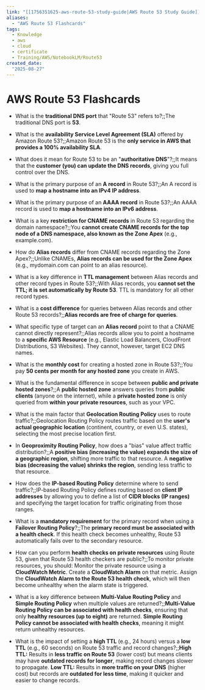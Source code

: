```yaml
---
link: "[[1756351625-aws-route-53-study-guide|AWS Route 53 Study Guide]]"
aliases: 
  - "AWS Route 53 Flashcards"
tags:
  - Knowledge
  - aws
  - cloud
  - certificate
  - Training/AWS/NotebookLM/Route53
created_date:
  "2025-08-27"
---
```

# AWS Route 53 Flashcards
- What is the **traditional DNS port** that "Route 53" refers to?;;The traditional DNS port is **53**.
<!--SR:!2025-10-25,33,250-->
- What is the **availability Service Level Agreement (SLA)** offered by Amazon Route 53?;;Amazon Route 53 is the **only service in AWS that provides a 100% availability SLA**.
<!--SR:!2025-10-24,36,270-->
- What does it mean for Route 53 to be an "**authoritative DNS**"?;;It means that the **customer (you) can update the DNS records**, giving you full control over the DNS.
<!--SR:!2025-10-13,26,270-->
- What is the primary purpose of an **A record** in Route 53?;;An A record is used to **map a hostname into an IPv4 IP address**.
<!--SR:!2025-11-08,47,290-->
- What is the primary purpose of an **AAAA record** in Route 53?;;An AAAA record is used to **map a hostname into an IPv6 address**.
<!--SR:!2026-01-10,91,290-->
- What is a key **restriction for CNAME records** in Route 53 regarding the domain namespace?;;You **cannot create CNAME records for the top node of a DNS namespace, also known as the Zone Apex** (e.g., example.com).
<!--SR:!2025-12-13,67,270-->
- How do **Alias records** differ from CNAME records regarding the Zone Apex?;;Unlike CNAMEs, **Alias records can be used for the Zone Apex** (e.g., mydomain.com can point to an alias resource).
<!--SR:!2025-10-23,35,270-->
- What is a key difference in **TTL management** between Alias records and other record types in Route 53?;;With Alias records, you **cannot set the TTL; it is set automatically by Route 53**. TTL is mandatory for all other record types.
<!--SR:!2025-12-04,59,270-->
- What is a **cost difference** for queries between Alias records and other Route 53 records?;;**Alias records are free of charge for queries**.
<!--SR:!2025-11-07,46,290-->
- What specific type of target can an **Alias record** point to that a CNAME cannot directly represent?;;Alias records allow you to point a hostname to a **specific AWS Resource** (e.g., Elastic Load Balancers, CloudFront Distributions, S3 Websites). They cannot, however, target EC2 DNS names.
<!--SR:!2025-10-13,19,210-->
- What is the **monthly cost** for creating a hosted zone in Route 53?;;You pay **50 cents per month for any hosted zone** you create in AWS.
<!--SR:!2025-10-21,29,250-->
- What is the fundamental difference in scope between **public and private hosted zones**?;;A **public hosted zone** answers queries from **public clients** (anyone on the internet), while a **private hosted zone** is only queried from **within your private resources**, such as your VPC.
<!--SR:!2025-10-21,29,270-->
- What is the main factor that **Geolocation Routing Policy** uses to route traffic?;;Geolocation Routing Policy routes traffic based on the **user's actual geographic location** (continent, country, or even U.S. states), selecting the most precise location first.
<!--SR:!2025-11-02,41,290-->
- In **Geoproximity Routing Policy**, how does a "bias" value affect traffic distribution?;;A **positive bias (increasing the value) expands the size of a geographic region**, shifting more traffic to that resource. A **negative bias (decreasing the value) shrinks the region**, sending less traffic to that resource.
<!--SR:!2025-10-31,39,270-->
- How does the **IP-based Routing Policy** determine where to send traffic?;;IP-based Routing Policy defines routing based on **client IP addresses** by allowing you to define a list of **CIDR blocks (IP ranges)** and specifying the target location for traffic originating from those ranges.
<!--SR:!2025-10-30,19,190-->
- What is a **mandatory requirement** for the primary record when using a **Failover Routing Policy**?;;The **primary record must be associated with a health check**. If this health check becomes unhealthy, Route 53 automatically fails over to the secondary resource.
<!--SR:!2025-11-01,39,270-->
- How can you perform **health checks on private resources** using Route 53, given that Route 53 health checkers are public?;;To monitor private resources, you should: Monitor the private resource using a **CloudWatch Metric**. Create a **CloudWatch Alarm** on that metric. Assign the **CloudWatch Alarm to the Route 53 health check**, which will then become unhealthy when the alarm state is triggered.
<!--SR:!2025-10-12,25,270-->
- What is a key difference between **Multi-Value Routing Policy** and **Simple Routing Policy** when multiple values are returned?;;**Multi-Value Routing Policy can be associated with health checks**, ensuring that only **healthy resources (up to eight)** are returned. **Simple Routing Policy cannot be associated with health checks**, meaning it might return unhealthy resources.
<!--SR:!2025-11-16,46,250-->
- What is the impact of setting a **high TTL** (e.g., 24 hours) versus a **low TTL** (e.g., 60 seconds) on Route 53 traffic and record changes?;;**High TTL:** Results in **less traffic on Route 53** (lower cost) but means clients may have **outdated records for longer**, making record changes slower to propagate. **Low TTL:** Results in **more traffic on your DNS** (higher cost) but records are **outdated for less time**, making it quicker and easier to change records.
<!--SR:!2025-11-24,62,310-->
